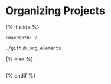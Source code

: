 # Organizing Projects

{% if slide %}
<!-- BUILDING THE SLIDES -->
```{toctree}
:maxdepth: 2

./github_org_elements

```
{% else %}
<!-- BUILDING THE PAGES -->
<!-- build the page content here -->
```{include} ./github_org_elements.md
```
{% endif %}
